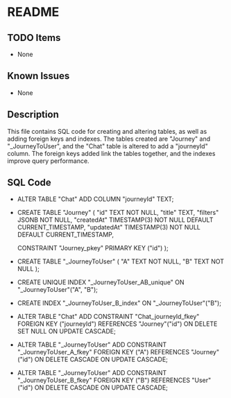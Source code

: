 # README

## TODO Items
- None

## Known Issues
- None

## Description
This file contains SQL code for creating and altering tables, as well as adding foreign keys and indexes. The tables created are "Journey" and "_JourneyToUser", and the "Chat" table is altered to add a "journeyId" column. The foreign keys added link the tables together, and the indexes improve query performance. 

## SQL Code
- ALTER TABLE "Chat" ADD COLUMN "journeyId" TEXT;
- CREATE TABLE "Journey" (
    "id" TEXT NOT NULL,
    "title" TEXT,
    "filters" JSONB NOT NULL,
    "createdAt" TIMESTAMP(3) NOT NULL DEFAULT CURRENT_TIMESTAMP,
    "updatedAt" TIMESTAMP(3) NOT NULL DEFAULT CURRENT_TIMESTAMP,

    CONSTRAINT "Journey_pkey" PRIMARY KEY ("id")
);
- CREATE TABLE "_JourneyToUser" (
    "A" TEXT NOT NULL,
    "B" TEXT NOT NULL
);
- CREATE UNIQUE INDEX "_JourneyToUser_AB_unique" ON "_JourneyToUser"("A", "B");
- CREATE INDEX "_JourneyToUser_B_index" ON "_JourneyToUser"("B");
- ALTER TABLE "Chat" ADD CONSTRAINT "Chat_journeyId_fkey" FOREIGN KEY ("journeyId") REFERENCES "Journey"("id") ON DELETE SET NULL ON UPDATE CASCADE;
- ALTER TABLE "_JourneyToUser" ADD CONSTRAINT "_JourneyToUser_A_fkey" FOREIGN KEY ("A") REFERENCES "Journey"("id") ON DELETE CASCADE ON UPDATE CASCADE;
- ALTER TABLE "_JourneyToUser" ADD CONSTRAINT "_JourneyToUser_B_fkey" FOREIGN KEY ("B") REFERENCES "User"("id") ON DELETE CASCADE ON UPDATE CASCADE;